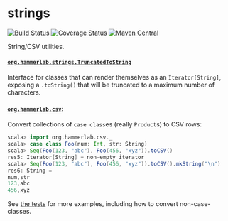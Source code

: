 # strings

[![Build Status](https://travis-ci.org/hammerlab/string-utils.svg?branch=master)](https://travis-ci.org/hammerlab/string-utils)
[![Coverage Status](https://coveralls.io/repos/github/hammerlab/string-utils/badge.svg)](https://coveralls.io/github/hammerlab/string-utils)
[![Maven Central](https://img.shields.io/maven-central/v/org.hammerlab/string-utils_2.11.svg?maxAge=600)](http://search.maven.org/#search%7Cga%7C1%7Cstring-utils)

String/CSV utilities.

#### [`org.hammerlab.strings.TruncatedToString`](src/main/scala/org/hammerlab/strings/TruncatedToString.scala)
Interface for classes that can render themselves as an `Iterator[String]`, exposing a `.toString()` that will be truncated to a maximum number of characters.

#### [`org.hammerlab.csv`](src/main/scala/org/hammerlab/csv):
Convert collections of `case class`es (really `Product`s) to CSV rows:

```scala
scala> import org.hammerlab.csv._
scala> case class Foo(num: Int, str: String)
scala> Seq(Foo(123, "abc"), Foo(456, "xyz")).toCSV()
res5: Iterator[String] = non-empty iterator
scala> Seq(Foo(123, "abc"), Foo(456, "xyz")).toCSV().mkString("\n")
res6: String =
num,str
123,abc
456,xyz
```

See [the tests](src/test/scala/org/hammerlab/csv/CSVTest.scala) for more examples, including how to convert non-case-classes.
